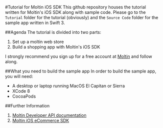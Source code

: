 #Tutorial for Moltin iOS SDK
This github repository houses the tutorial written for Moltin's iOS SDK along with sample code. Please go to the `Tutorial` folder for the tutorial (obviously) and the `Source Code` folder for the sample app written in Swift 3.

##Agenda
The tutorial is divided into two parts: 

1. Set up a moltin web store
2. Build a shopping app with Moltin's iOS SDK

I strongly recommend you sign up for a free account at [Moltin](https://www.moltin.com) and follow along.

##What you need to build the sample app
In order to build the sample app, you will need:

* A desktop or laptop running MacOS El Capitan or Sierra
* XCode 8
* CocoaPods

##Further Information
1. [Moltin Developer API documentation](https://docs.moltin.com)
2. [Moltin iOS eCommerce SDK](https://moltin.com/ios-ecommerce-sdk)